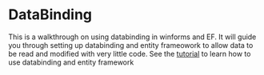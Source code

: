 # DataBinding

This is a walkthrough on using databinding in winforms and EF.  It will guide you through setting up databinding and entity frameowork to allow data to be read and modified with very little code. See the [tutorial](Tutorial%20Docs/Tutorial.md) to learn how to use databinding and entity framework
